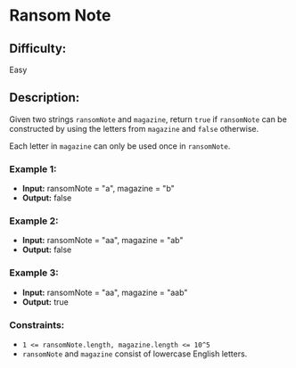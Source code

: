 # Ransom Note

## Difficulty: 
Easy

## Description: 
Given two strings `ransomNote` and `magazine`, return `true` if `ransomNote` can be constructed by using the letters from `magazine` and `false` otherwise.

Each letter in `magazine` can only be used once in `ransomNote`.

### Example 1:
- **Input:** ransomNote = "a", magazine = "b"
- **Output:** false

### Example 2:
- **Input:** ransomNote = "aa", magazine = "ab"
- **Output:** false

### Example 3:
- **Input:** ransomNote = "aa", magazine = "aab"
- **Output:** true

### Constraints:
- `1 <= ransomNote.length, magazine.length <= 10^5`
- `ransomNote` and `magazine` consist of lowercase English letters.